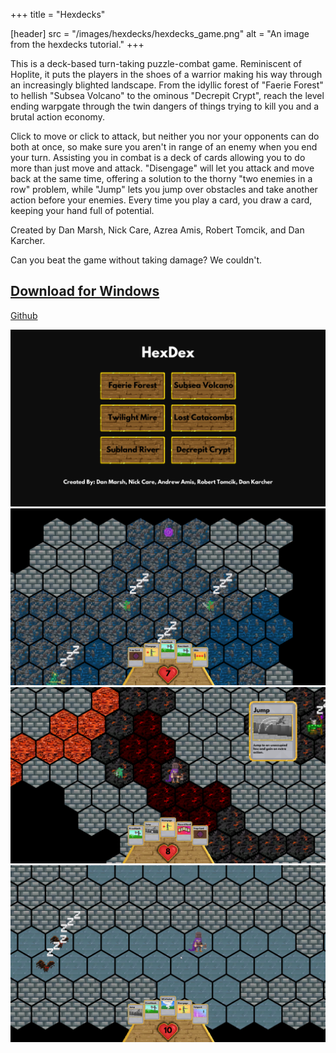 +++
title =  "Hexdecks"

[header]
src = "/images/hexdecks/hexdecks_game.png"
alt =  "An image from the hexdecks tutorial."
+++

This is a deck-based turn-taking puzzle-combat game. Reminiscent of Hoplite, it
puts the players in the shoes of a warrior making his way through an
increasingly blighted landscape. From the idyllic forest of "Faerie
Forest" to hellish "Subsea Volcano" to the ominous "Decrepit Crypt", reach the
level ending warpgate through the twin dangers of things trying to kill you and
a brutal action economy.

Click to move or click to attack, but neither you nor your opponents can do both
at once, so make sure you aren't in range of an enemy when you end your turn.
Assisting you in combat is a deck of cards allowing you to do more than just
move and attack. "Disengage" will let you attack and move back at the same time,
offering a solution to the thorny "two enemies in a row" problem, while "Jump"
lets you jump over obstacles and take another action before your enemies. Every
time you play a card, you draw a card, keeping your hand full of potential.

Created by Dan Marsh, Nick Care, Azrea Amis, Robert Tomcik, and Dan Karcher.

Can you beat the game without taking damage? We couldn't.

## <a href="/downloads/hexdecks-windows.zip">Download for Windows</a>

[Github](https://github.com/atamis/hexdecks)

![Hexdecks' main menu](/images/hexdecks/hexdecks_main_menu.png)
![A level-ending warpgate](/images/hexdecks/hexdecks_warpgate.png)
![The Subsea Volcano level](/images/hexdecks/hexdecks_subsea_volcano.png)
![The Decrepit Crypt level](/images/hexdecks/hexdecks_decrepit_crypt.png)

